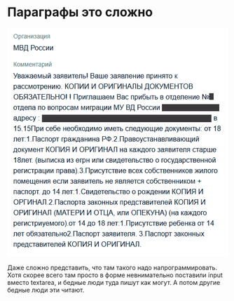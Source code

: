 # Параграфы это сложно

![](/public/post-img/no-new-lines.png)

Даже сложно представить, что там такого надо напрограммировать. Хотя скорее всего там просто в форме невнимательно поставили input вместо textarea, и бедные люди туда пишут как могут. А потом другие бедные люди эти читают.